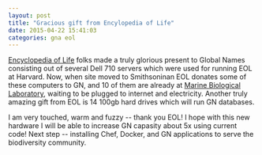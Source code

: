 ```yaml
---
layout: post
title: "Gracious gift from Encylopedia of Life"
date: 2015-04-22 15:41:03
categories: gna eol
---
```


[Encyclopedia of Life][eol] folks made a truly glorious present to Global Names
consisting out of several Dell 710 servers which were used for running EOL at
Harvard. Now, when site moved to Smithsoninan EOL donates some of these
computers to GN, and 10 of them are already at [Marine Biological
Laboratory][mbl], waiting to be plugged to internet and electricity. Another
truly amazing gift from EOL is 14 100gb hard drives which will run GN
databases.

I am very touched, warm and fuzzy -- thank you EOL! I hope with this new
hardware I will be able to increase GN capasity about 5x using current code!
Next step -- installing Chef, Docker, and GN applications to serve the
biodiversity community.

[eol]: http://eol.org
[mbl]: http://mbl.edu
